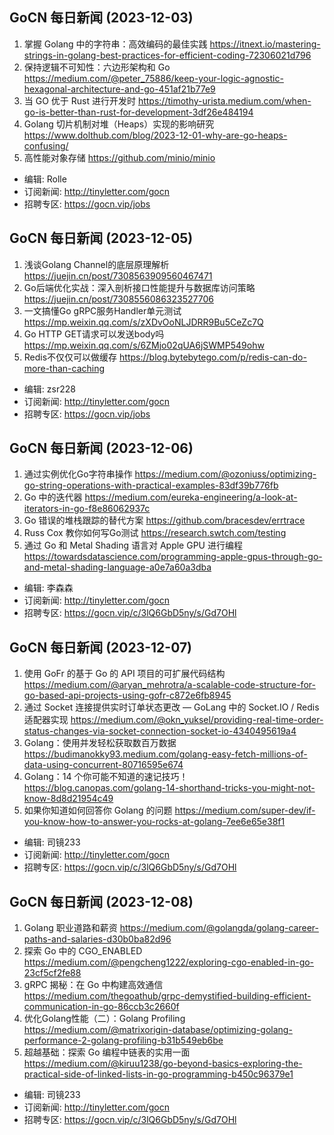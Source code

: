 ## GoCN 每日新闻 (2023-12-03)
1. 掌握 Golang 中的字符串：高效编码的最佳实践 https://itnext.io/mastering-strings-in-golang-best-practices-for-efficient-coding-72306021d796
2. 保持逻辑不可知性：六边形架构和 Go https://medium.com/@peter_75886/keep-your-logic-agnostic-hexagonal-architecture-and-go-451af21b77e9
3. 当 GO 优于 Rust 进行开发时 https://timothy-urista.medium.com/when-go-is-better-than-rust-for-development-3df26e484194
4. Golang 切片机制对堆（Heaps）实现的影响研究 https://www.dolthub.com/blog/2023-12-01-why-are-go-heaps-confusing/
5. 高性能对象存储 https://github.com/minio/minio

- 编辑: Rolle
- 订阅新闻: http://tinyletter.com/gocn
- 招聘专区: https://gocn.vip/jobs 


## GoCN 每日新闻 (2023-12-05)

1. 浅谈Golang Channel的底层原理解析 https://juejin.cn/post/7308563909560467471
2. Go后端优化实战：深入剖析接口性能提升与数据库访问策略 https://juejin.cn/post/7308556086323527706
3. 一文搞懂Go gRPC服务Handler单元测试 https://mp.weixin.qq.com/s/zXDvOoNLJDRR9Bu5CeZc7Q
4. Go HTTP GET请求可以发送body吗 https://mp.weixin.qq.com/s/6ZMjo02qUA6jSWMP549ohw 
5. Redis不仅仅可以做缓存 https://blog.bytebytego.com/p/redis-can-do-more-than-caching

- 编辑: zsr228
- 订阅新闻: http://tinyletter.com/gocn
- 招聘专区: https://gocn.vip/jobs


##  GoCN 每日新闻 (2023-12-06)

1. 通过实例优化Go字符串操作 https://medium.com/@ozoniuss/optimizing-go-string-operations-with-practical-examples-83df39b776fb
2. Go 中的迭代器 https://medium.com/eureka-engineering/a-look-at-iterators-in-go-f8e86062937c
3. Go 错误的堆栈跟踪的替代方案 https://github.com/bracesdev/errtrace
4. Russ Cox 教你如何写Go测试 https://research.swtch.com/testing
5. 通过 Go 和 Metal Shading 语言对 Apple GPU 进行编程 https://towardsdatascience.com/programming-apple-gpus-through-go-and-metal-shading-language-a0e7a60a3dba

- 编辑: 李森森
- 订阅新闻: http://tinyletter.com/gocn
- 招聘专区: https://gocn.vip/c/3lQ6GbD5ny/s/Gd7OHl

## GoCN 每日新闻 (2023-12-07)

1. 使用 GoFr 的基于 Go 的 API 项目的可扩展代码结构 https://medium.com/@aryan_mehrotra/a-scalable-code-structure-for-go-based-api-projects-using-gofr-c872e6fb8945
2. 通过 Socket 连接提供实时订单状态更改 — GoLang 中的 Socket.IO / Redis 适配器实现 https://medium.com/@okn_yuksel/providing-real-time-order-status-changes-via-socket-connection-socket-io-4340495619a4
3. Golang：使用并发轻松获取数百万数据 https://budimanokky93.medium.com/golang-easy-fetch-millions-of-data-using-concurrent-80716595e674
4. Golang：14 个你可能不知道的速记技巧！ https://blog.canopas.com/golang-14-shorthand-tricks-you-might-not-know-8d8d21954c49
5. 如果你知道如何回答你 Golang 的问题 https://medium.com/super-dev/if-you-know-how-to-answer-you-rocks-at-golang-7ee6e65e38f1

- 编辑: 司镜233
- 订阅新闻: http://tinyletter.com/gocn
- 招聘专区: https://gocn.vip/c/3lQ6GbD5ny/s/Gd7OHl

## GoCN 每日新闻 (2023-12-08)

1. Golang 职业道路和薪资 https://medium.com/@golangda/golang-career-paths-and-salaries-d30b0ba82d96
2. 探索 Go 中的 CGO_ENABLED https://medium.com/@pengcheng1222/exploring-cgo-enabled-in-go-23cf5cf2fe88
3. gRPC 揭秘：在 Go 中构建高效通信 https://medium.com/thegoathub/grpc-demystified-building-efficient-communication-in-go-86ccb3c2660f
4. 优化Golang性能（二）：Golang Profiling https://medium.com/@matrixorigin-database/optimizing-golang-performance-2-golang-profiling-b31b549eb6be
5. 超越基础：探索 Go 编程中链表的实用一面 https://medium.com/@kiruu1238/go-beyond-basics-exploring-the-practical-side-of-linked-lists-in-go-programming-b450c96379e1

- 编辑: 司镜233
- 订阅新闻: http://tinyletter.com/gocn
- 招聘专区: https://gocn.vip/c/3lQ6GbD5ny/s/Gd7OHl
